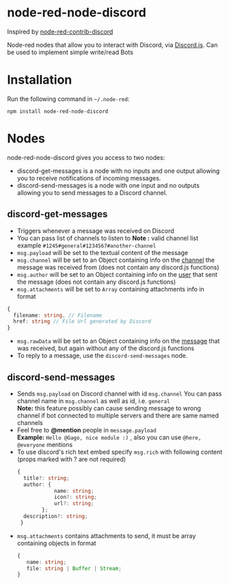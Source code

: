 # node-red-node-discord
Inspired by [node-red-contrib-discord](https://github.com/jorisvddonk/node-red-contrib-discord)

Node-red nodes that allow you to interact with Discord, via [Discord.js](https://discord.js.org).
Can be used to implement simple write/read Bots

# Installation

Run the following command in `~/.node-red`:

    npm install node-red-node-discord

# Nodes

node-red-node-discord gives you access to two nodes:

* discord-get-messages is a node with no inputs and one output allowing you to receive notifications of incoming messages.
* discord-send-messages is a node with one input and no outputs allowing you to send messages to a Discord channel.

## discord-get-messages
- Triggers whenever a message was received on Discord
- You can pass list of channels to listen to
	**Note :** valid channel list example `#1245#general#1234567#another-channel`
-	`msg.payload` will be set to the textual content of the message
- `msg.channel` will be set to an Object containing info on the [channel](https://discord.js.org/#/docs/main/stable/class/Channel) the message was received from (does not contain any discord.js functions)
-	`msg.author` will be set to an Object containing info on the [user](https://discord.js.org/#/docs/main/stable/class/User) that sent the message (does not contain any discord.js functions)
-	`msg.attachments` will be set to `Array` containing attachments info in format 
  ```typescript
{
	filename: string, // Filename
	href: string // File Url generated by Discord
}
  ```
- `msg.rawData` will be set to an Object containing info on the [message](https://discord.js.org/#/docs/main/stable/class/Message) that was received, but again without any of the discord.js functions
- To reply to a message, use the `discord-send-messages` node.

## discord-send-messages
- Sends `msg.payload` on Discord channel with id `msg.channel`
  You can pass channel name in `msg.channel` as well as id, i.e. `general` <br>
  **Note:** this feature possibly can cause sending message to wrong channel if bot connected to multiple servers and there are same named channels
- Feel free to **@mention** people in `message.payload` <br>
  **Example:** `Hello @Gago, nice module :)` , also you can use `@here, @everyone` mentions
- To use discord's rich text embed specify `msg.rich` with following content (props marked with ? are not required)
    ```typescript
    {
      title?: string;
      author: {
                name: string;
                icon?: string;
                url?: string;
            };
      description?: string;
     }
    ```
- `msg.attachments` contains attachments to send, it must be array containing objects in format
  ```typescript
  {
     name: string;
     file: string | Buffer | Stream;
  }
  ```
